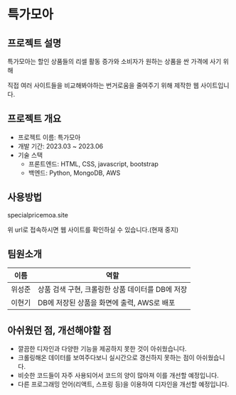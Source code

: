 # 특가모아


## 프로젝트 설명


특가모아는 할인 상품들의 리셀 활동 증가와 소비자가 원하는 상품을 싼 가격에 사기 위해 


직접 여러 사이트들을 비교해봐야하는 번거로움을 줄여주기 위해 제작한 웹 사이트입니다.


## 프로젝트 개요


- 프로젝트 이름: 특가모아
- 개발 기간: 2023.03 ~ 2023.06
- 기술 스택
  - 프론트엔드: HTML, CSS, javascript, bootstrap
  - 백엔드: Python, MongoDB, AWS
 

## 사용방법


specialpricemoa.site


위 url로 접속하시면 웹 사이트를 확인하실 수 있습니다.(현재 중지)


## 팀원소개


|이름|역할|
|---|--------------------|
|위성준|상품 검색 구현, 크롤링한 상품 데이터를 DB에 저장|
|이현기|DB에 저장된 상품을 화면에 출력, AWS로 배포|


## 아쉬웠던 점, 개선해야할 점


- 깔끔한 디자인과 다양한 기능을 제공하지 못한 것이 아쉬웠습니다.
- 크롤링해온 데이터를 보여주다보니 실시간으로 갱신하지 못하는 점이 아쉬웠습니다.
- 비슷한 코드들이 자주 사용되어서 코드의 양이 많아져 이를 개선할 예정입니다.
- 다른 프로그래밍 언어(리액트, 스프링 등)을 이용하여 디자인을 개선할 예정입니다.
